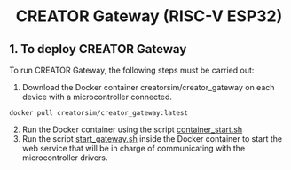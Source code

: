 <html>
 <h1 align="center">CREATOR Gateway (RISC-V ESP32)</h1>
</html>

## 1. To deploy CREATOR Gateway

  To run CREATOR Gateway, the following steps must be carried out:

  1. Download the Docker container creatorsim/creator_gateway on each device with a microcontroller connected.
     
  ```
  docker pull creatorsim/creator_gateway:latest
  ```
  2. Run the Docker container using the script [container_start.sh](/dockers/gateway/container_start.sh)
  3. Run the script [start_gateway.sh](/dockers/gateway/start_gateway.sh) inside the Docker container to start the web service that will be in charge of communicating with the microcontroller drivers.
